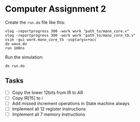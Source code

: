 # Computer Assignment 2

Create the `run.do` file like this:

```
vlog -reportprogress 300 -work work "path_to/mano_core.v"
vlog -reportprogress 300 -work work "path_to/mano_core_tb.v"
vsim -gui work.mano_core_tb -voptargs=+acc
do wave.do
run 100ns
```

Run the simulation:

```
do run.do
```

## Tasks

- [ ] Copy the lower 12bits from IR to AR
- [ ] Copy IR[15] to i
- [ ] Add missed increment operations in State machine always
- [ ] Implement all 12 register instructions
- [ ] Implement all 7 memory instructions